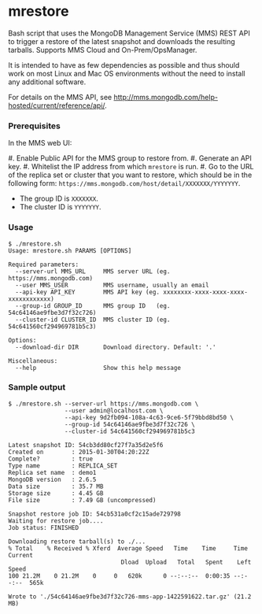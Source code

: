 # mrestore

Bash script that uses the MongoDB Management Service (MMS) REST API to trigger
a restore of the latest snapshot and downloads the resulting tarballs. Supports
MMS Cloud and On-Prem/OpsManager.

It is intended to have as few dependencies as possible and thus should work on
most Linux and Mac OS environments without the need to install any additional
software.

For details on the MMS API, see
http://mms.mongodb.com/help-hosted/current/reference/api/.

### Prerequisites

In the MMS web UI:

#. Enable Public API for the MMS group to restore from.
#. Generate an API key.
#. Whitelist the IP address from which `mrestore` is run.
#. Go to the URL of the replica set or cluster that you want to restore, which
   should be in the following form:
   `https://mms.mongodb.com/host/detail/XXXXXXX/YYYYYYY`.
   - The group ID is `XXXXXXX`.
   - The cluster ID is `YYYYYYY`.

### Usage

    $ ./mrestore.sh
    Usage: mrestore.sh PARAMS [OPTIONS]

    Required parameters:
      --server-url MMS_URL     MMS server URL (eg. https://mms.mongodb.com)
      --user MMS_USER          MMS username, usually an email
      --api-key API_KEY        MMS API key (eg. xxxxxxxx-xxxx-xxxx-xxxx-xxxxxxxxxxxx)
      --group-id GROUP_ID      MMS group ID   (eg. 54c64146ae9fbe3d7f32c726)
      --cluster-id CLUSTER_ID  MMS cluster ID (eg. 54c641560cf294969781b5c3)

    Options:
      --download-dir DIR       Download directory. Default: '.'

    Miscellaneous:
      --help                   Show this help message

### Sample output

    $ ./mrestore.sh --server-url https://mms.mongodb.com \
                    --user admin@localhost.com \
                    --api-key 9d2fb094-108a-4c63-9ce6-5f79bbd8bd50 \
                    --group-id 54c64146ae9fbe3d7f32c726 \
                    --cluster-id 54c641560cf294969781b5c3

    Latest snapshot ID: 54cb3dd80cf27f7a35d2e5f6
    Created on        : 2015-01-30T04:20:22Z
    Complete?         : true
    Type name         : REPLICA_SET
    Replica set name  : demo1
    MongoDB version   : 2.6.5
    Data size         : 35.7 MB
    Storage size      : 4.45 GB
    File size         : 7.49 GB (uncompressed)

    Snapshot restore job ID: 54cb531a0cf2c15ade729798
    Waiting for restore job....
    Job status: FINISHED

    Downloading restore tarball(s) to ./...
    % Total    % Received % Xferd  Average Speed   Time    Time     Time  Current
                                    Dload  Upload   Total   Spent    Left  Speed
    100 21.2M    0 21.2M    0     0   620k      0 --:--:--  0:00:35 --:--:--  565k

    Wrote to './54c64146ae9fbe3d7f32c726-mms-app-1422591622.tar.gz' (21.2 MB)
